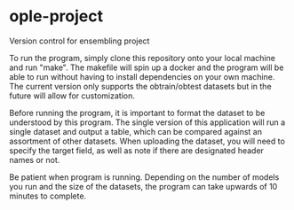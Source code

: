# ople-project
Version control for ensembling project

To run the program, simply clone this repository onto your local machine and run "make".
The makefile will spin up a docker and the program will be able to run without having to install dependencies on your own machine.
The current version only supports the obtrain/obtest datasets but in the future will allow for customization.

Before running the program, it is important to format the dataset to be understood by this program.
The single version of this application will run a single dataset and output a table, which can be compared against an assortment of other datasets.
When uploading the dataset, you will need to specify the target field, as well as note if there are designated header names or not.

Be patient when program is running. Depending on the number of models you run and the size of the datasets, the program can take upwards of 10 minutes to complete.
